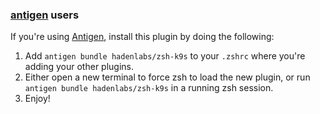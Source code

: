 <!-- Space: Projects -->
<!-- Parent: Project -->
<!-- Title: Installation Antigen ZshK9s -->
<!-- Label: ZshK9s -->
<!-- Label: Project -->
<!-- Label: Installation -->
<!-- Label: Antigen -->
<!-- Include: docs/disclaimer.md -->
<!-- Include: ac:toc -->

### [antigen](https://github.com/zsh-users/antigen) users

If you're using [Antigen](https://github.com/zsh-users/antigen), install this plugin by doing the following:

1.  Add `antigen bundle hadenlabs/zsh-k9s` to your `.zshrc` where you're adding your other plugins.
2.  Either open a new terminal to force zsh to load the new plugin, or run `antigen bundle hadenlabs/zsh-k9s` in a running zsh session.
3.  Enjoy!
